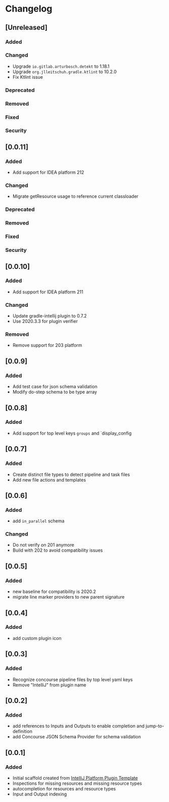 # Changelog

## [Unreleased]
### Added

### Changed
- Upgrade `io.gitlab.arturbosch.detekt` to 1.18.1
- Upgrade `org.jlleitschuh.gradle.ktlint` to 10.2.0
- Fix Ktlint issue
### Deprecated

### Removed

### Fixed

### Security

## [0.0.11]
### Added
- Add support for IDEA platform 212

### Changed
- Migrate getResource usage to reference current classloader
### Deprecated

### Removed

### Fixed

### Security

## [0.0.10]
### Added
- Add support for IDEA platform 211

### Changed
- Update gradle-intellij plugin to 0.7.2
- Use 2020.3.3 for plugin verifier

### Removed
- Remove support for 203 platform

## [0.0.9]
### Added
- Add test case for json schema validation 
- Modify do-step schema to be type array

## [0.0.8]
### Added
- Add support for top level keys `groups` and `display_config

## [0.0.7]
### Added
- Create distinct file types to detect pipeline and task files
- Add new file actions and templates

## [0.0.6]
### Added
- add `in_parallel` schema

### Changed
- Do not verify on 201 anymore
- Build with 202 to avoid compatibility issues

## [0.0.5]
### Added
- new baseline for compatibility is 2020.2
- migrate line marker providers to new parent signature

## [0.0.4]
### Added
- add custom plugin icon

## [0.0.3]
### Added
- Recognize concourse pipeline files by top level yaml keys
- Remove "IntelliJ" from plugin name

## [0.0.2]
### Added
- add references to Inputs and Outputs to enable completion
  and jump-to-definition
- add Concourse JSON Schema Provider for schema validation

## [0.0.1]
### Added
- Initial scaffold created from [IntelliJ Platform Plugin Template](https://github.com/JetBrains/intellij-platform-plugin-template)
- Inspections for missing resources and missing resource types
- autocompletion for resources and resource types
- Input and Output indexing
